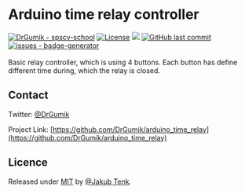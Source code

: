 <p align="left">
  <h1>Arduino time relay controller</h1>
  <a href="https://github.com/DrGumik/arduino_time_relay"><img src="https://img.shields.io/static/v1?label=DrGumik&message=arduino_time_relay&color=yellow&logo=github" alt="DrGumik - spscv-school"></a>
  <a href="#license"><img src="https://img.shields.io/badge/License-MIT-blueviolet" alt="License"></a>
  <a href="https://github.com/DrGumik/arduino_time_relay" alt="Activity"><img src="https://img.shields.io/github/commit-activity/m/DrGumik/arduino_time_relay" /></a>
  <a href="https://github.com/DrGumik/arduino_time_relay" alt="LastCommit"><img alt="GitHub last commit" src="https://img.shields.io/github/last-commit/drgumik/arduino_time_relay"></a>
  <a href="https://github.com/DrGumik/spscv-school/issues"><img src="https://img.shields.io/github/issues/DrGumik/arduino_time_relay" alt="issues - badge-generator"></a>
  </br>
  </br>
  Basic relay controller, which is using 4 buttons. Each button has define different time during, which the relay is closed.
</p>

## Contact

Twitter: [@DrGumik](https://twitter.com/DrGumik)

Project Link: [https://github.com/DrGumik/arduino_time_relay](https://github.com/DrGumik/arduino_time_relay)

## Licence

Released under <a href="/LICENSE">MIT</a> by <a href="https://github.com/DrGumik">@Jakub Tenk</a>.
